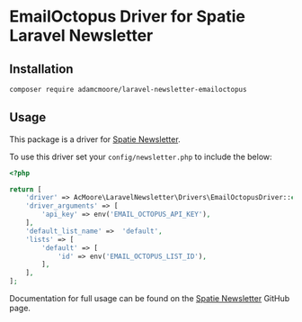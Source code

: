 # EmailOctopus Driver for Spatie Laravel Newsletter

## Installation

```bash
composer require adamcmoore/laravel-newsletter-emailoctopus
```

## Usage
This package is a driver for [Spatie Newsletter](https://github.com/spatie/laravel-newsletter).

To use this driver set your `config/newsletter.php` to include the below:
```php
<?php

return [
    'driver' => AcMoore\LaravelNewsletter\Drivers\EmailOctopusDriver::class,
    'driver_arguments' => [
        'api_key' => env('EMAIL_OCTOPUS_API_KEY'),
    ],
    'default_list_name' =>  'default',
    'lists' => [
        'default' => [
            'id' => env('EMAIL_OCTOPUS_LIST_ID'),
        ],
    ],
];
```

Documentation for full usage can be found on the [Spatie Newsletter](https://github.com/spatie/laravel-newsletter) GitHub page.